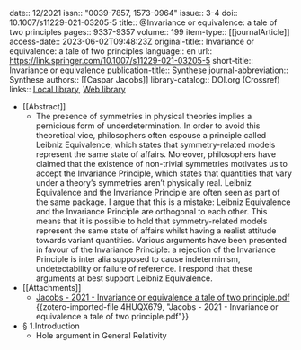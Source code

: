 date:: 12/2021
issn:: "0039-7857, 1573-0964"
issue:: 3-4
doi:: 10.1007/s11229-021-03205-5
title:: @Invariance or equivalence: a tale of two principles
pages:: 9337-9357
volume:: 199
item-type:: [[journalArticle]]
access-date:: 2023-06-02T09:48:23Z
original-title:: Invariance or equivalence: a tale of two principles
language:: en
url:: https://link.springer.com/10.1007/s11229-021-03205-5
short-title:: Invariance or equivalence
publication-title:: Synthese
journal-abbreviation:: Synthese
authors:: [[Caspar Jacobs]]
library-catalog:: DOI.org (Crossref)
links:: [Local library](zotero://select/library/items/UCYMZZJ4), [Web library](https://www.zotero.org/users/7861065/items/UCYMZZJ4)

- [[Abstract]]
	- The presence of symmetries in physical theories implies a pernicious form of underdetermination. In order to avoid this theoretical vice, philosophers often espouse a principle called Leibniz Equivalence, which states that symmetry-related models represent the same state of affairs. Moreover, philosophers have claimed that the existence of non-trivial symmetries motivates us to accept the Invariance Principle, which states that quantities that vary under a theory’s symmetries aren’t physically real. Leibniz Equivalence and the Invariance Principle are often seen as part of the same package. I argue that this is a mistake: Leibniz Equivalence and the Invariance Principle are orthogonal to each other. This means that it is possible to hold that symmetry-related models represent the same state of affairs whilst having a realist attitude towards variant quantities. Various arguments have been presented in favour of the Invariance Principle: a rejection of the Invariance Principle is inter alia supposed to cause indeterminism, undetectability or failure of reference. I respond that these arguments at best support Leibniz Equivalence.
- [[Attachments]]
	- [Jacobs - 2021 - Invariance or equivalence a tale of two principle.pdf](zotero://select/library/items/4HUQX679) {{zotero-imported-file 4HUQX679, "Jacobs - 2021 - Invariance or equivalence a tale of two principle.pdf"}}
- § 1.Introduction
	- Hole argument in General Relativity